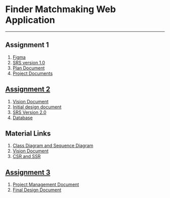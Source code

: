 
# Finder Matchmaking Web Application
***


## Assignment 1
1. [Figma](https://www.figma.com/file/IZ477UMJY804w9k3iVu8fN/Untitled?type=design&node-id=0-1&mode=design&t=hiCf7SgOqBL1jXJk-0)
2. [SRS version 1.0](https://docs.google.com/document/d/1K_fslHodBJEh6EdDaJOwdnTVjvkPt0co/edit)
3. [Plan Document](https://docs.google.com/document/d/1L-D1t6Brj2ISDDpZOMkrCuDbq_y-wzs38P23Pwxk1qQ/edit?usp=sharing)
4. [Project Documents](https://drive.google.com/drive/folders/1uDR4OFLQc_elc1pek4lTIsNZbi_sARt6?usp=sharing)

## [Assignment 2](https://drive.google.com/drive/folders/1uDR4OFLQc_elc1pek4lTIsNZbi_sARt6?usp=sharing)
1. [Vision Document](https://docs.google.com/document/d/14RlbUzvm9wr_qFH9krAAA_XtbXE8iJSfpyhrapTO5Fk/edit?usp=sharing)
2. [Initial design document](https://docs.google.com/document/d/1TlHHIkaf8bDjhJdbXT6yx7I1IaBxNGIh/edit?usp=sharing&ouid=117610764545905290752&rtpof=true&sd=true)
3. [SRS Version 2.0](https://docs.google.com/document/d/1ZFF0l050QPoaxQed8CYejgOf2lArMuNr/edit?usp=sharing&ouid=117610764545905290752&rtpof=true&sd=true)
4. [Database](https://drive.google.com/file/d/12haWvGveRMbzhVJWWiNGb4wri6qpucZ1/view?) 



## Material Links
1. [Class Diagram and Sequence Diagram](https://docs.google.com/document/d/1TQMs8CsGhFQIPOVG8460sjmepNwBhWBp/edit#heading=h.2s8eyo1)
2. [Vision Document](https://www.ibm.com/docs/en/engineering-lifecycle-management-suite/lifecycle-management/7.0.1?topic=requirements-vision-document)
3. [CSR and SSR](https://toidicodedao.com/2018/09/11/su-khac-biet-giua-server-side-rendering-va-client-side-rendering/)

## [Assignment 3]()
1. [Project Management Document]([[https://docs.google.com/document/d/1o74BwNfEwSDQ_tca08TFZA0QwsOAG-BkZcT25wxMlro/edit?usp=sharing](https://docs.google.com/document/d/1MFVxZ1XPRFucquQwWsXMY_lSY7N4EVN1S4TKZpV80nU/edit?usp=sharing)](https://docs.google.com/document/d/1o74BwNfEwSDQ_tca08TFZA0QwsOAG-BkZcT25wxMlro/edit?usp=sharing)](https://docs.google.com/document/d/1o74BwNfEwSDQ_tca08TFZA0QwsOAG-BkZcT25wxMlro/edit#heading=h.sip7rzixsncc))
2. [Final Design Document](https://docs.google.com/document/d/11K78qJfyIP1EjALTECO8hhm-jHKpL-2uAPbh1EhE9L0/edit?usp=sharing](https://docs.google.com/document/d/11K78qJfyIP1EjALTECO8hhm-jHKpL-2uAPbh1EhE9L0/edit?usp=sharing))

